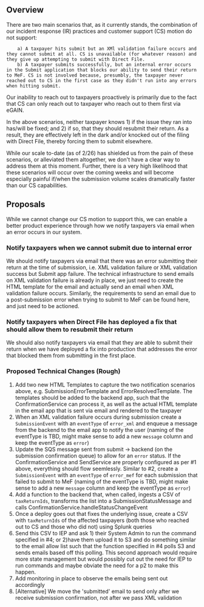 ## Overview
There are two main scenarios that, as it currently stands, the combination of our incident response (IR) practices and customer support (CS) motion do not support:

        a) A taxpayer hits submit but an XMl validation failure occurs and they cannot submit at all. CS is unavailable (for whatever reason) and they give up attempting to submit with Direct File.
        b) A taxpayer submits successfully, but an internal error occurs in the Submit application that blocks our ability to send their return to MeF. CS is not involved because, presumbly, the taxpayer never reached out to CS in the first case as they didn't run into any errors when hitting submit.

Our inability to reach out to taxpayers proactively is primarily due to the fact that CS can only reach out to taxpayer who reach out to them first via eGAIN. 

In the above scenarios, neither taxpayer knows 1) if the issue they ran into has/will be fixed; and 2) if so, that they should resubmit their return. As a result, they are effectively left in the dark and/or knocked out of the filing with Direct File, thereby forcing them to submit elsewhere.

While our scale to-date (as of 2/26) has shielded us from the pain of these scenarios, or alleviated them altogether, we don't have a clear way to address them at this moment. Further, there is a very high likelihood that these scenarios will occur over the coming weeks and will become especially painful if/when the submission volume scales dramatically faster than our CS capabilities.


## Proposals

While we cannot change our CS motion to support this, we can enable a better product experience through how we notify taxpayers via email when an error occurs in our system.

### Notify taxpayers when we cannot submit due to internal error
We should notify taxpayers via email that there was an error submitting their return at the time of submission, i.e. XML validation failure or XML validation success but Submit app failure. The technical infrastructure to send emails on XML validation failure is already in place, we just need to create the HTML template for the email and actually send an email when XML validation failure occurs. Similarly, the requirements to send an email due to a post-submission error when trying to submit to MeF can be found here, and just need to be actioned.

### Notify taxpayers when Direct File has deployed a fix that should allow them to resubmit their return
We should also notify taxpayers via email that they are able to submit their return when we have deployed a fix into production that addresses the error that blocked them from submitting in the first place.


### Proposed Technical Changes (Rough)

1. Add two new HTML Templates to capture the two notification scenarios above, e.g. SubmissionErrorTemplate and ErrorResolvedTemplate. The templates should be added to the backend app, such that the ConfirmationService can process it, as well as the actual HTML template in the email app that is sent via email and rendered to the taxpayer
2. When an XML validation failure occurs during submission  create a `SubmissionEvent` with an `eventType` of `error_xml` and enqueue a message from the backend to the email app to notify the user (naming of the eventType is TBD, might make sense to add a new `message` column and keep the eventType as `error`)
3. Update the SQS message sent from submit -> backend (on the submission confirmation queue) to allow for an `error` status. If the ConfirmationService and SendService are properly configured as per #1 above, everything should flow seemlessly. Similar to #2, create a `SubmissionEvent` with an `eventType` of `error_mef` for each submission that failed to submit to MeF (naming of the eventType is TBD, might make sense to add a new `message` column and keep the eventType as `error`)
4. Add a function to the backend that, when called, ingests a CSV of `taxReturnIds`, transforms the list into a SubmissionStatusMessage and calls ConfirmationService.handleStatusChangeEvent
5. Once a deploy goes out that fixes the underlying issue, create a CSV with `taxReturnIds` of the affected taxpayers (both those who reached out to CS and those who did not) using Splunk queries
6. Send this CSV to IEP and ask 1) their System Admin to run the command specified in #4; or 2)have them upload it to S3 and do something similar to the email allow list such that the function specified in #4 polls S3 and sends emails based off this polling. This second approach would require more state management but would possibly cut out the need for IEP to run commands and maybe obviate the need for a p2 to make this happen.
7. Add monitoring in place to observe the emails being sent out accordingly
8. [Alternative] We move the 'submitted' email to send only after we receive submission confirmation, not after we pass XML validation